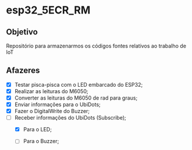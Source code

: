 # esp32_5ECR_RM
## Objetivo
Repositório para armazenarmos os códigos fontes relativos ao trabalho de IoT

## Afazeres
- [x] Testar pisca-pisca com o LED embarcado do ESP32;
- [x] Realizar as leituras do M6050;
- [x] Converter as leituras do M6050 de rad para graus;
- [x] Enviar informações para o UbiDots;
- [x] Fazer o DigitalWrite do Buzzer;
- [ ] Receber informações do UbiDots (Subscribe);
  - [x] Para o LED;
  - [ ] Para o Buzzer;
 
